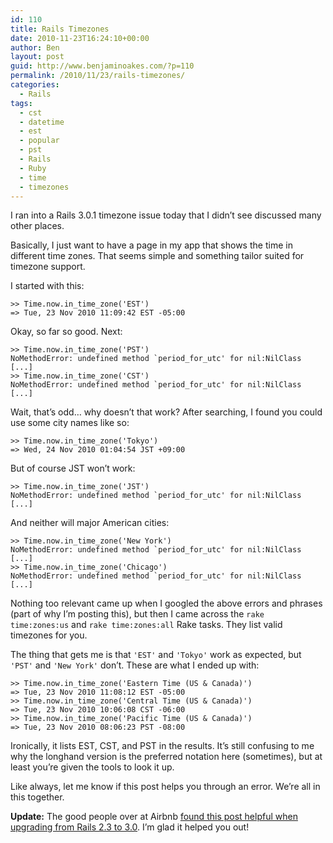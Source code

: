 ```yaml
---
id: 110
title: Rails Timezones
date: 2010-11-23T16:24:10+00:00
author: Ben
layout: post
guid: http://www.benjaminoakes.com/?p=110
permalink: /2010/11/23/rails-timezones/
categories:
  - Rails
tags:
  - cst
  - datetime
  - est
  - popular
  - pst
  - Rails
  - Ruby
  - time
  - timezones
---
```

I ran into a Rails 3.0.1 timezone issue today that I didn&#8217;t see discussed many other places.

Basically, I just want to have a page in my app that shows the time in different time zones. That seems simple and something tailor suited for timezone support.

I started with this:

<pre><code class="language-irb">>> Time.now.in_time_zone('EST')
=> Tue, 23 Nov 2010 11:09:42 EST -05:00
</code></pre>

Okay, so far so good. Next:

<pre><code class="language-irb">>> Time.now.in_time_zone('PST')
NoMethodError: undefined method `period_for_utc' for nil:NilClass
[...]
>> Time.now.in_time_zone('CST')
NoMethodError: undefined method `period_for_utc' for nil:NilClass
[...]
</code></pre>

Wait, that&#8217;s odd&#8230; why doesn&#8217;t that work? After searching, I found you could use some city names like so:

<pre><code class="language-irb">>> Time.now.in_time_zone('Tokyo')
=> Wed, 24 Nov 2010 01:04:54 JST +09:00
</code></pre>

But of course JST won&#8217;t work:

<pre><code class="language-irb">>> Time.now.in_time_zone('JST')
NoMethodError: undefined method `period_for_utc' for nil:NilClass
[...]
</code></pre>

And neither will major American cities:

<pre><code class="language-irb">>> Time.now.in_time_zone('New York')
NoMethodError: undefined method `period_for_utc' for nil:NilClass
[...]
>> Time.now.in_time_zone('Chicago')
NoMethodError: undefined method `period_for_utc' for nil:NilClass
[...]
</code></pre>

Nothing too relevant came up when I googled the above errors and phrases (part of why I&#8217;m posting this), but then I came across the `rake time:zones:us` and `rake time:zones:all` Rake tasks. They list valid timezones for you.

The thing that gets me is that `'EST'` and `'Tokyo'` work as expected, but `'PST'` and `'New York'` don&#8217;t. These are what I ended up with:

<pre><code class="language-irb">>> Time.now.in_time_zone('Eastern Time (US & Canada)')
=> Tue, 23 Nov 2010 11:08:12 EST -05:00
>> Time.now.in_time_zone('Central Time (US & Canada)')
=> Tue, 23 Nov 2010 10:06:08 CST -06:00
>> Time.now.in_time_zone('Pacific Time (US & Canada)')
=> Tue, 23 Nov 2010 08:06:23 PST -08:00
</code></pre>

Ironically, it lists EST, CST, and PST in the results. It&#8217;s still confusing to me why the longhand version is the preferred notation here (sometimes), but at least you&#8217;re given the tools to look it up.

Like always, let me know if this post helps you through an error. We&#8217;re all in this together.

**Update:** The good people over at Airbnb <a href="http://nerds.airbnb.com/upgrading-airbnb-from-rails-23-to-rails-30" target="_blank">found this post helpful when upgrading from Rails 2.3 to 3.0</a>. I&#8217;m glad it helped you out!